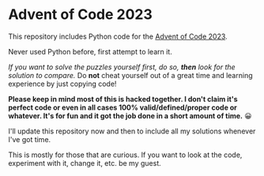 # Advent of Code 2023

This repository includes Python code for the [Advent of Code 2023](https://adventofcode.com/2023/about).

Never used Python before, first attempt to learn it.

*If you want to solve the puzzles yourself first, do so, **then** look for the solution to compare.*
Do **not** cheat yourself out of a great time and learning experience by just copying code!

**Please keep in mind most of this is hacked together.
I don't claim it's perfect code or even in all cases 100% valid/defined/proper code or whatever.
It's for fun and it got the job done in a short amount of time.** 😀

I'll update this repository now and then to include all my solutions whenever I've got time.

This is mostly for those that are curious.
If you want to look at the code, experiment with it, change it, etc. be my guest.
